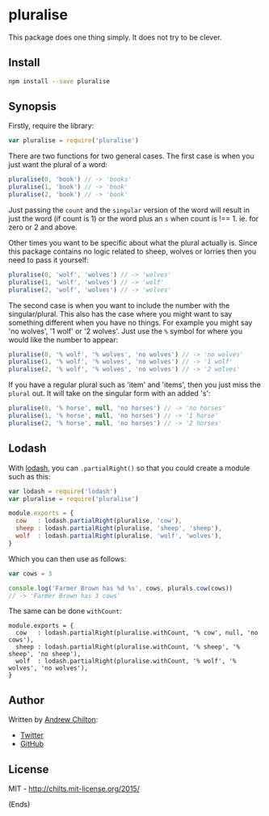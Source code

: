# pluralise #

This package does one thing simply. It does not try to be clever.

## Install ##

```sh
npm install --save pluralise
```

## Synopsis ##

Firstly, require the library:

```js
var pluralise = require('pluralise')
```

There are two functions for two general cases. The first case is when you just want the plural of a word:

```js
pluralise(0, 'book') // -> 'books'
pluralise(1, 'book') // -> 'book'
pluralise(2, 'book') // -> 'book'
```

Just passing the `count` and the `singular` version of the word will result in just the word (if count is 1)
or the word plus an `s` when count is !== 1. ie. for zero or 2 and above.

Other times you want to be specific about what the plural actually is. Since this package contains no logic related to
sheep, wolves or lorries then you need to pass it yourself:

```js
pluralise(0, 'wolf', 'wolves') // -> 'wolves'
pluralise(1, 'wolf', 'wolves') // -> 'wolf'
pluralise(2, 'wolf', 'wolves') // -> 'wolves'
```

The second case is when you want to include the number with the singular/plural. This also has the case where you might
want to say something different when you have no things. For example you might say 'no wolves', '1 wolf' or '2
wolves'. Just use the `%` symbol for where you would like the number to appear:

```js
pluralise(0, '% wolf', '% wolves', 'no wolves') // -> 'no wolves'
pluralise(1, '% wolf', '% wolves', 'no wolves') // -> '1 wolf'
pluralise(2, '% wolf', '% wolves', 'no wolves') // -> '2 wolves'
```

If you have a regular plural such as 'item' and 'items', then you just miss the `plural` out. It will take on the
singular form with an added 's':

```js
pluralise(0, '% horse', null, 'no horses') // -> 'no horses'
pluralise(1, '% horse', null, 'no horses') // -> '1 horse'
pluralise(2, '% horse', null, 'no horses') // -> '2 horses'
```

## Lodash ##

With [lodash](https://www.npmjs.com/package/lodash), you can `.partialRight()` so that you could create a module such
as this:

```js
var lodash = require('lodash')
var pluralise = require('pluralise')

module.exports = {
  cow   : lodash.partialRight(pluralise, 'cow'),
  sheep : lodash.partialRight(pluralise, 'sheep', 'sheep'),
  wolf  : lodash.partialRight(pluralise, 'wolf', 'wolves'),
}
```

Which you can then use as follows:

```js
var cows = 3

console.log('Farmer Brown has %d %s', cows, plurals.cow(cows))
// -> 'Farmer Brown has 3 cows'
```

The same can be done `withCount`:

```
module.exports = {
  cow   : lodash.partialRight(pluralise.withCount, '% cow', null, 'no cows'),
  sheep : lodash.partialRight(pluralise.withCount, '% sheep', '% sheep', 'no sheep'),
  wolf  : lodash.partialRight(pluralise.withCount, '% wolf', '% wolves', 'no wolves'),
}
```

## Author ##

Written by [Andrew Chilton](http://chilts.org/):

* [Twitter](https://twitter.com/andychilton)
* [GitHub](https://github.com/chilts/)

## License ##

MIT - http://chilts.mit-license.org/2015/

(Ends)
